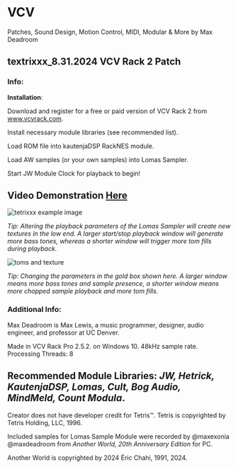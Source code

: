 # VCV
Patches, Sound Design, Motion Control, MIDI, Modular & More
by Max Deadroom

## textrixxx_8.31.2024 VCV Rack 2 Patch

### Info:

**Installation**:

Download and register for a free or paid version of VCV Rack 2 from www.vcvrack.com. 

Install necessary module libraries (see recommended list). 

Load ROM file into kautenjaDSP RackNES module. 

Load AW samples (or your own samples) into Lomas Sampler.

Start JW Module Clock for playback to begin!

## Video Demonstration [Here](https://youtu.be/acnlVYxxT5I)

![tetrixxx example image](https://github.com/user-attachments/assets/b0250c32-173d-43fb-a236-9c0c02f5a525)


*Tip: Altering the playback parameters of the Lomas Sampler will create new textures in the low end. A larger start/stop playback window will generate more bass tones, whereas a shorter window will trigger more tom fills during playback.*

![toms and texture](https://github.com/user-attachments/assets/a5d03bf2-a8a6-4acf-a2d1-c303b61c637b)

*Tip: Changing the parameters in the gold box shown here. A larger window means more bass tones and sample presence, a shorter window means more chopped sample playback and more tom fills.*

### Additional Info: 

Max Deadroom is Max Lewis, a music programmer, designer, audio engineer, and professor at UC Denver.

Made in VCV Rack Pro 2.5.2. on Windows 10. 48kHz sample rate. Processing Threads: 8

## **Recommended Module Libraries**: *JW, Hetrick, KautenjaDSP, Lomas, Cult, Bog Audio, MindMeld, Count Modula*.

Creator does not have developer credit for Tetris™. Tetris is copyrighted by Tetris Holding, LLC, 1996.

Included samples for Lomas Sample Module were recorded by @maxexonia @maxdeadroom from *Another World, 20th Anniversary Edition* for PC. 

Another World is copyrighted by 2024 Éric Chahi, 1991, 2024.

